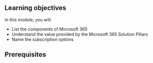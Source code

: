 <!--# Heading 1 is pulled in from metadata in .yml files, no need to add level 1 heading, just add you first paragraph here. Remove this comment.-->

## Learning objectives

In this module, you will:

- List the components of Microsoft 365
- Understand the value provided by the Microsoft 365 Solution Pillars
- Name the subscription options

## Prerequisites 
<!--if any, otherwise delete this topic. Remove this comment.-->